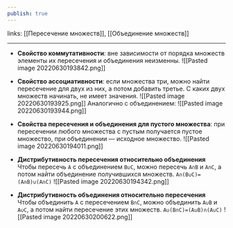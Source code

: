 ```yaml
---
publish: true
---
```

links: [[Пересечение множеств]], [[Объединение множеств]]

---

- **Свойство коммутативности**: вне зависимости от порядка множеств элементы их пересечения и объединения неизменны.
![[Pasted image 20220630193842.png]]

- **Свойство ассоциативности**: если множества три, можно найти пересечение для двух из них, а потом добавить третье. С каких двух множеств начинать, не имеет значения.
![[Pasted image 20220630193925.png]]
Аналогично с объединением:
![[Pasted image 20220630193944.png]]


- **Свойства пересечения и объединения для пустого множества**: при пересечении любого множества с пустым получается пустое множество, при объединении — исходное множество.
![[Pasted image 20220630194011.png]]



- **Дистрибутивность пересечения относительно объединения** 
Чтобы пересечь `A` с объединением `B∪C`, можно пересечь `A∩B` и `A∩C`, а потом найти объединение получившихся множеств.
`A∩(B∪C)=(A∩B)∪(A∩C)`
![[Pasted image 20220630194342.png]]


- **Дистрибутивность объединения относительно пересечения**
Чтобы объединить `A` с пересечением `B∩C`, можно объединить `A∪B` и `A∪C`, а потом найти пересечение этих множеств.
`A∪(B∩C)=(A∪B)∩(A∪C)`
![[Pasted image 20220630200622.png]]

